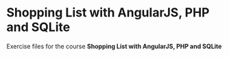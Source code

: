 # Shopping List with AngularJS, PHP and SQLite
Exercise files for the course **Shopping List with AngularJS, PHP and SQLite**
